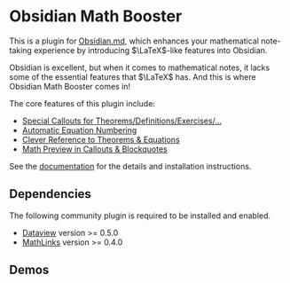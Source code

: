# Obsidian Math Booster

This is a plugin for [Obsidian.md](https://obsidian.md), which enhances your mathematical note-taking experience by introducing $\LaTeX$-like features into Obsidian.

Obsidian is excellent, but when it comes to mathematical notes, it lacks some of the essential features that $\LaTeX$ has.
And this is where Obsidian Math Booster comes in!

The core features of this plugin include:

- [Special Callouts for Theorems/Definitions/Exercises/...](https://ryotaushio.github.io/obsidian-math/math-callouts)
- [Automatic Equation Numbering](https://ryotaushio.github.io/obsidian-math/equation-number)
- [Clever Reference to Theorems & Equations](https://ryotaushio.github.io/obsidian-math/cleveref)
- [Math Preview in Callouts & Blockquotes](https://ryotaushio.github.io/obsidian-math/math-preview)

See the [documentation](https://ryotaushio.github.io/obsidian-math) for the details and installation instructions.

## Dependencies

The following community plugin is required to be installed and enabled.

- [Dataview](obsidian://show-plugin?id=dataview) version >= 0.5.0
- [MathLinks](obsidian://show-plugin?id=mathlinks) version >= 0.4.0

## Demos

